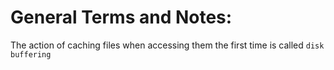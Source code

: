 # General Terms and Notes:

The action of caching files when accessing them the first time is called `disk buffering`  


